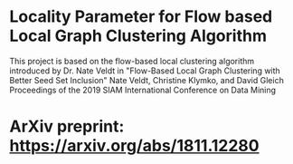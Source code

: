 Locality Parameter for Flow based Local Graph Clustering Algorithm
====================
This project is based on the flow-based local clustering algorithm introduced by Dr. Nate Veldt in 
"Flow-Based Local Graph Clustering with Better Seed Set Inclusion"
Nate Veldt, Christine Klymko, and David Gleich
Proceedings of the 2019 SIAM International Conference on Data Mining

ArXiv preprint: https://arxiv.org/abs/1811.12280
====================
